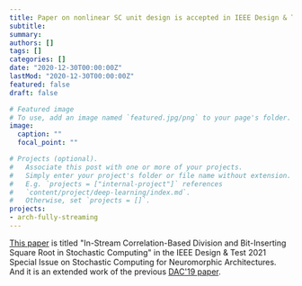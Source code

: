 ```yaml
---
title: Paper on nonlinear SC unit design is accepted in IEEE Design & Test 2021
subtitle: 
summary: 
authors: []
tags: []
categories: []
date: "2020-12-30T00:00:00Z"
lastMod: "2020-12-30T00:00:00Z"
featured: false
draft: false

# Featured image
# To use, add an image named `featured.jpg/png` to your page's folder. 
image:
  caption: ""
  focal_point: ""

# Projects (optional).
#   Associate this post with one or more of your projects.
#   Simply enter your project's folder or file name without extension.
#   E.g. `projects = ["internal-project"]` references 
#   `content/project/deep-learning/index.md`.
#   Otherwise, set `projects = []`.
projects: 
- arch-fully-streaming
---
```


[This paper](https://ieeexplore.ieee.org/document/9319166) is titled "In-Stream Correlation-Based Division and Bit-Inserting Square Root in Stochastic Computing" in the IEEE Design & Test 2021 Special Issue on Stochastic Computing for Neuromorphic Architectures. And it is an extended work of the previous [DAC'19 paper](https://unarycomputing.github.io/publication/2019-06-02-dac/).